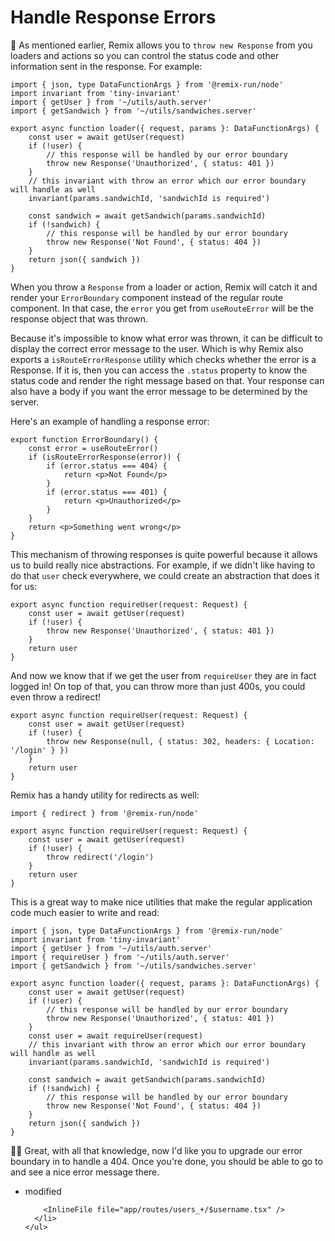 # Handle Response Errors

🦉 As mentioned earlier, Remix allows you to `throw new Response` from you
loaders and actions so you can control the status code and other information
sent in the response. For example:

```tsx filename=app/routes/sandwiches.$sandwichId.tsx lines=10,18
import { json, type DataFunctionArgs } from '@remix-run/node'
import invariant from 'tiny-invariant'
import { getUser } from '~/utils/auth.server'
import { getSandwich } from '~/utils/sandwiches.server'

export async function loader({ request, params }: DataFunctionArgs) {
	const user = await getUser(request)
	if (!user) {
		// this response will be handled by our error boundary
		throw new Response('Unauthorized', { status: 401 })
	}
	// this invariant with throw an error which our error boundary will handle as well
	invariant(params.sandwichId, 'sandwichId is required')

	const sandwich = await getSandwich(params.sandwichId)
	if (!sandwich) {
		// this response will be handled by our error boundary
		throw new Response('Not Found', { status: 404 })
	}
	return json({ sandwich })
}
```

When you throw a `Response` from a loader or action, Remix will catch it and
render your `ErrorBoundary` component instead of the regular route component. In
that case, the `error` you get from `useRouteError` will be the response object
that was thrown.

Because it's impossible to know what error was thrown, it can be difficult to
display the correct error message to the user. Which is why Remix also exports a
`isRouteErrorResponse` utility which checks whether the error is a Response. If
it is, then you can access the `.status` property to know the status code and
render the right message based on that. Your response can also have a body if
you want the error message to be determined by the server.

Here's an example of handling a response error:

```tsx
export function ErrorBoundary() {
	const error = useRouteError()
	if (isRouteErrorResponse(error)) {
		if (error.status === 404) {
			return <p>Not Found</p>
		}
		if (error.status === 401) {
			return <p>Unauthorized</p>
		}
	}
	return <p>Something went wrong</p>
}
```

This mechanism of throwing responses is quite powerful because it allows us to
build really nice abstractions. For example, if we didn't like having to do that
`user` check everywhere, we could create an abstraction that does it for us:

```tsx
export async function requireUser(request: Request) {
	const user = await getUser(request)
	if (!user) {
		throw new Response('Unauthorized', { status: 401 })
	}
	return user
}
```

And now we know that if we get the user from `requireUser` they are in fact
logged in! On top of that, you can throw more than just 400s, you could even
throw a redirect!

```tsx
export async function requireUser(request: Request) {
	const user = await getUser(request)
	if (!user) {
		throw new Response(null, { status: 302, headers: { Location: '/login' } })
	}
	return user
}
```

Remix has a handy utility for redirects as well:

```tsx
import { redirect } from '@remix-run/node'

export async function requireUser(request: Request) {
	const user = await getUser(request)
	if (!user) {
		throw redirect('/login')
	}
	return user
}
```

This is a great way to make nice utilities that make the regular application
code much easier to write and read:

```tsx filename=app/routes/sandwiches.$sandwichId.tsx add=4,13 remove=3,8-12
import { json, type DataFunctionArgs } from '@remix-run/node'
import invariant from 'tiny-invariant'
import { getUser } from '~/utils/auth.server'
import { requireUser } from '~/utils/auth.server'
import { getSandwich } from '~/utils/sandwiches.server'

export async function loader({ request, params }: DataFunctionArgs) {
	const user = await getUser(request)
	if (!user) {
		// this response will be handled by our error boundary
		throw new Response('Unauthorized', { status: 401 })
	}
	const user = await requireUser(request)
	// this invariant with throw an error which our error boundary will handle as well
	invariant(params.sandwichId, 'sandwichId is required')

	const sandwich = await getSandwich(params.sandwichId)
	if (!sandwich) {
		// this response will be handled by our error boundary
		throw new Response('Not Found', { status: 404 })
	}
	return json({ sandwich })
}
```

👨‍💼 Great, with all that knowledge, now I'd like you to upgrade our error
boundary in <InlineFile file="app/routes/users_+/$username.tsx" /> to handle
a 404. Once you're done, you should be able to go to
<LinkToApp to="/users/i-do-not-exist" /> and see a nice error message there.

<TouchedFiles>
  <div id="files">
    <ul>
      <li data-state="modified">
        <span>modified</span>

        <InlineFile file="app/routes/users_+/$username.tsx" />
      </li>
    </ul>

  </div>
</TouchedFiles>

